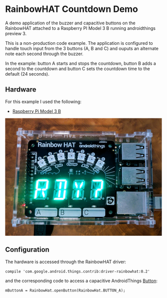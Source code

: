 # RainbowHAT Countdown Demo
A demo application of the buzzer and capacitive buttons on the RainbowHAT attached to a Raspberry PI Model 3 B running androidthings preview 3.

This is a non-production code example. The application is configured to handle touch input from the 3 buttons (A, B and C) and ouputs an alternate note each second through the buzzer.

In the example: button A starts and stops the countdown, button B adds a second to the countdown and button C sets the countdown time to the default (24 seconds).

## Hardware
For this example I used the following:
 - [Raspberry Pi Model 3 B](https://www.raspberrypi.org/products/raspberry-pi-3-model-b/)

![hardware](https://github.com/juliusspencer/ATCountdown2/blob/master/doc_resources/atcountdown.jpg)

## Configuration
The hardware is accessed through the RainbowHAT driver:

	compile 'com.google.android.things.contrib:driver-rainbowhat:0.2'

and the corresponding code to access a capacitive AndroidThings [Button](com.google.android.things.contrib.driver.button.Button):

	mButtonA = RainbowHat.openButton(RainbowHat.BUTTON_A);
